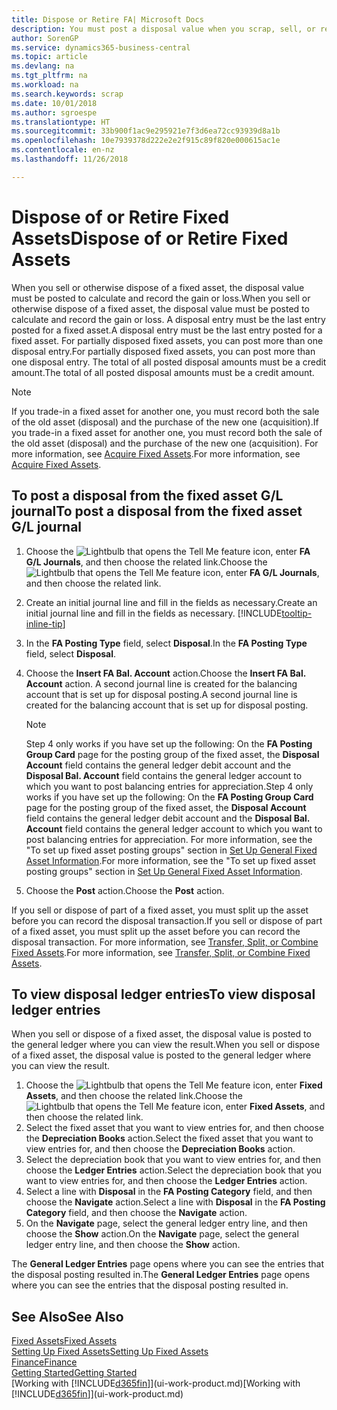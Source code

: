 ```yaml
---
title: Dispose or Retire FA| Microsoft Docs
description: You must post a disposal value when you scrap, sell, or retire a fixed asset.
author: SorenGP
ms.service: dynamics365-business-central
ms.topic: article
ms.devlang: na
ms.tgt_pltfrm: na
ms.workload: na
ms.search.keywords: scrap
ms.date: 10/01/2018
ms.author: sgroespe
ms.translationtype: HT
ms.sourcegitcommit: 33b900f1ac9e295921e7f3d6ea72cc93939d8a1b
ms.openlocfilehash: 10e7939378d222e2e2f915c89f820e000615ac1e
ms.contentlocale: en-nz
ms.lasthandoff: 11/26/2018

---
```

# <a name="dispose-of-or-retire-fixed-assets"></a><span data-ttu-id="45183-103">Dispose of or Retire Fixed Assets</span><span class="sxs-lookup"><span data-stu-id="45183-103">Dispose of or Retire Fixed Assets</span></span>
<span data-ttu-id="45183-104">When you sell or otherwise dispose of a fixed asset, the disposal value must be posted to calculate and record the gain or loss.</span><span class="sxs-lookup"><span data-stu-id="45183-104">When you sell or otherwise dispose of a fixed asset, the disposal value must be posted to calculate and record the gain or loss.</span></span> <span data-ttu-id="45183-105">A disposal entry must be the last entry posted for a fixed asset.</span><span class="sxs-lookup"><span data-stu-id="45183-105">A disposal entry must be the last entry posted for a fixed asset.</span></span> <span data-ttu-id="45183-106">For partially disposed fixed assets, you can post more than one disposal entry.</span><span class="sxs-lookup"><span data-stu-id="45183-106">For partially disposed fixed assets, you can post more than one disposal entry.</span></span> <span data-ttu-id="45183-107">The total of all posted disposal amounts must be a credit amount.</span><span class="sxs-lookup"><span data-stu-id="45183-107">The total of all posted disposal amounts must be a credit amount.</span></span>  

> [!NOTE]  
>   <span data-ttu-id="45183-108">If you trade-in a fixed asset for another one, you must record both the sale of the old asset (disposal) and the purchase of the new one (acquisition).</span><span class="sxs-lookup"><span data-stu-id="45183-108">If you trade-in a fixed asset for another one, you must record both the sale of the old asset (disposal) and the purchase of the new one (acquisition).</span></span> <span data-ttu-id="45183-109">For more information, see [Acquire Fixed Assets](fa-how-acquire.md).</span><span class="sxs-lookup"><span data-stu-id="45183-109">For more information, see [Acquire Fixed Assets](fa-how-acquire.md).</span></span>  

## <a name="to-post-a-disposal-from-the-fixed-asset-gl-journal"></a><span data-ttu-id="45183-110">To post a disposal from the fixed asset G/L journal</span><span class="sxs-lookup"><span data-stu-id="45183-110">To post a disposal from the fixed asset G/L journal</span></span>
1. <span data-ttu-id="45183-111">Choose the ![Lightbulb that opens the Tell Me feature](media/ui-search/search_small.png "Tell me what you want to do") icon, enter **FA G/L Journals**, and then choose the related link.</span><span class="sxs-lookup"><span data-stu-id="45183-111">Choose the ![Lightbulb that opens the Tell Me feature](media/ui-search/search_small.png "Tell me what you want to do") icon, enter **FA G/L Journals**, and then choose the related link.</span></span>  
2. <span data-ttu-id="45183-112">Create an initial journal line and fill in the fields as necessary.</span><span class="sxs-lookup"><span data-stu-id="45183-112">Create an initial journal line and fill in the fields as necessary.</span></span> [!INCLUDE[tooltip-inline-tip](includes/tooltip-inline-tip_md.md)]  
3. <span data-ttu-id="45183-113">In the **FA Posting Type** field, select **Disposal**.</span><span class="sxs-lookup"><span data-stu-id="45183-113">In the **FA Posting Type** field, select **Disposal**.</span></span>  
4. <span data-ttu-id="45183-114">Choose the **Insert FA Bal. Account** action.</span><span class="sxs-lookup"><span data-stu-id="45183-114">Choose the **Insert FA Bal. Account** action.</span></span> <span data-ttu-id="45183-115">A second journal line is created for the balancing account that is set up for disposal posting.</span><span class="sxs-lookup"><span data-stu-id="45183-115">A second journal line is created for the balancing account that is set up for disposal posting.</span></span>  

    > [!NOTE]  
    >   <span data-ttu-id="45183-116">Step 4 only works if you have set up the following: On the **FA Posting Group Card** page for the posting group of the fixed asset, the **Disposal Account** field contains the general ledger debit account and the **Disposal Bal. Account** field contains the general ledger account to which you want to post balancing entries for appreciation.</span><span class="sxs-lookup"><span data-stu-id="45183-116">Step 4 only works if you have set up the following: On the **FA Posting Group Card** page for the posting group of the fixed asset, the **Disposal Account** field contains the general ledger debit account and the **Disposal Bal. Account** field contains the general ledger account to which you want to post balancing entries for appreciation.</span></span> <span data-ttu-id="45183-117">For more information, see the "To set up fixed asset posting groups" section in [Set Up General Fixed Asset Information](fa-how-setup-general.md).</span><span class="sxs-lookup"><span data-stu-id="45183-117">For more information, see the "To set up fixed asset posting groups" section in [Set Up General Fixed Asset Information](fa-how-setup-general.md).</span></span>  
5. <span data-ttu-id="45183-118">Choose the **Post** action.</span><span class="sxs-lookup"><span data-stu-id="45183-118">Choose the **Post** action.</span></span>  

<span data-ttu-id="45183-119">If you sell or dispose of part of a fixed asset, you must split up the asset before you can record the disposal transaction.</span><span class="sxs-lookup"><span data-stu-id="45183-119">If you sell or dispose of part of a fixed asset, you must split up the asset before you can record the disposal transaction.</span></span> <span data-ttu-id="45183-120">For more information, see [Transfer, Split, or Combine Fixed Assets](fa-how-trans-split-combine.md).</span><span class="sxs-lookup"><span data-stu-id="45183-120">For more information, see [Transfer, Split, or Combine Fixed Assets](fa-how-trans-split-combine.md).</span></span>  

## <a name="to-view-disposal-ledger-entries"></a><span data-ttu-id="45183-121">To view disposal ledger entries</span><span class="sxs-lookup"><span data-stu-id="45183-121">To view disposal ledger entries</span></span>
<span data-ttu-id="45183-122">When you sell or dispose of a fixed asset, the disposal value is posted to the general ledger where you can view the result.</span><span class="sxs-lookup"><span data-stu-id="45183-122">When you sell or dispose of a fixed asset, the disposal value is posted to the general ledger where you can view the result.</span></span>  

1. <span data-ttu-id="45183-123">Choose the ![Lightbulb that opens the Tell Me feature](media/ui-search/search_small.png "Tell me what you want to do") icon, enter **Fixed Assets**, and then choose the related link.</span><span class="sxs-lookup"><span data-stu-id="45183-123">Choose the ![Lightbulb that opens the Tell Me feature](media/ui-search/search_small.png "Tell me what you want to do") icon, enter **Fixed Assets**, and then choose the related link.</span></span>  
2. <span data-ttu-id="45183-124">Select the fixed asset that you want to view entries for, and then choose the **Depreciation Books** action.</span><span class="sxs-lookup"><span data-stu-id="45183-124">Select the fixed asset that you want to view entries for, and then choose the **Depreciation Books** action.</span></span>  
3. <span data-ttu-id="45183-125">Select the depreciation book that you want to view entries for, and then choose the **Ledger Entries** action.</span><span class="sxs-lookup"><span data-stu-id="45183-125">Select the depreciation book that you want to view entries for, and then choose the **Ledger Entries** action.</span></span>  
4. <span data-ttu-id="45183-126">Select a line with **Disposal** in the **FA Posting Category** field, and then choose the **Navigate** action.</span><span class="sxs-lookup"><span data-stu-id="45183-126">Select a line with **Disposal** in the **FA Posting Category** field, and then choose the **Navigate** action.</span></span>  
5. <span data-ttu-id="45183-127">On the **Navigate** page, select the general ledger entry line, and then choose the **Show** action.</span><span class="sxs-lookup"><span data-stu-id="45183-127">On the **Navigate** page, select the general ledger entry line, and then choose the **Show** action.</span></span>  

<span data-ttu-id="45183-128">The **General Ledger Entries** page opens where you can see the entries that the disposal posting resulted in.</span><span class="sxs-lookup"><span data-stu-id="45183-128">The **General Ledger Entries** page opens where you can see the entries that the disposal posting resulted in.</span></span>  

## <a name="see-also"></a><span data-ttu-id="45183-129">See Also</span><span class="sxs-lookup"><span data-stu-id="45183-129">See Also</span></span>
[<span data-ttu-id="45183-130">Fixed Assets</span><span class="sxs-lookup"><span data-stu-id="45183-130">Fixed Assets</span></span>](fa-manage.md)  
[<span data-ttu-id="45183-131">Setting Up Fixed Assets</span><span class="sxs-lookup"><span data-stu-id="45183-131">Setting Up Fixed Assets</span></span>](fa-setup.md)  
[<span data-ttu-id="45183-132">Finance</span><span class="sxs-lookup"><span data-stu-id="45183-132">Finance</span></span>](finance.md)  
[<span data-ttu-id="45183-133">Getting Started</span><span class="sxs-lookup"><span data-stu-id="45183-133">Getting Started</span></span>](product-get-started.md)  
<span data-ttu-id="45183-134">[Working with [!INCLUDE[d365fin](includes/d365fin_md.md)]](ui-work-product.md)</span><span class="sxs-lookup"><span data-stu-id="45183-134">[Working with [!INCLUDE[d365fin](includes/d365fin_md.md)]](ui-work-product.md)</span></span>

